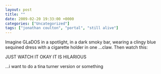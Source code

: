 ```yaml
---
layout: post
title: ""
date: 2009-02-20 19:33:00 +0000
categories: ["Uncategorized"]
tags: ["jonathan coulton", "portal", "still alive"]
---
```


Imagine GLaDOS in a spotlight, in a dark smoky bar, wearing a clingy blue sequined dress with a cigarette holder in one …claw. Then watch this:

JUST WATCH IT OKAY IT IS HILARIOUS

…i want to do a tina turner version or something